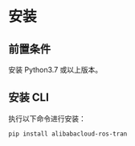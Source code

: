 # 安装
## 前置条件
安装 Python3.7 或以上版本。

## 安装 CLI
执行以下命令进行安装：

```bash
pip install alibabacloud-ros-tran
```
